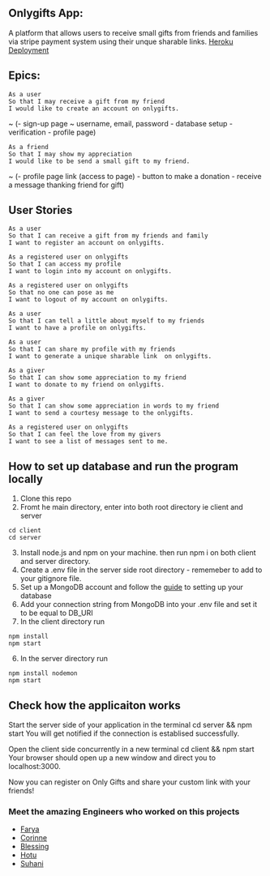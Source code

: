 ## Onlygifts App:

A platform that allows users to receive small gifts from friends and families via stripe payment system using their unque sharable links.
[Heroku Deployment](https://only-gifts.herokuapp.com/)
## Epics:

```
As a user
So that I may receive a gift from my friend
I would like to create an account on onlygifts.
```
~ (- sign-up page ~ username, email, password - database setup - verification - profile page)

```
As a friend
So that I may show my appreciation
I would like to be send a small gift to my friend.
```

~ (- profile page link (access to page) - button to make a donation - receive a message thanking friend for gift)


## User Stories

```
As a user
So that I can receive a gift from my friends and family
I want to register an account on onlygifts.
```
```
As a registered user on onlygifts
So that I can access my profile
I want to login into my account on onlygifts.
```
```
As a registered user on onlygifts
So that no one can pose as me
I want to logout of my account on onlygifts.
```
```
As a user
So that I can tell a little about myself to my friends 
I want to have a profile on onlygifts.
```
```
As a user
So that I can share my profile with my friends 
I want to generate a unique sharable link  on onlygifts.
```
```
As a giver
So that I can show some appreciation to my friend 
I want to donate to my friend on onlygifts.
```
```
As a giver
So that I can show some appreciation in words to my friend 
I want to send a courtesy message to the onlygifts.
```
```
As a registered user on onlygifts
So that I can feel the love from my givers
I want to see a list of messages sent to me.
```


## How to set up database and run the program locally
1. Clone this repo
2. Fromt he main directory, enter into both root directory ie client and server

 ```
 cd client
 cd server
 ```
3. Install node.js and npm on your machine. then run npm i on both client and server directory.
4. Create a .env file in the server side root directory - rememeber to add to your gitignore file.
5. Set up a MongoDB account and follow the [guide]( https://docs.mongodb.com/manual/tutorial/getting-started/) to setting up your database
6. Add your connection string from MongoDB into your .env file and set it to be equal to DB_URI
7. In the client directory run
 ```
 npm install 
 npm start
 ```
6. In the server directory run
 ```
 npm install nodemon
 npm start
 ```

## Check how the applicaiton works
Start the server side of your application in the terminal cd server && npm start
You will get notified if the connection is establised successfully.

Open the client side concurrently in a new terminal cd client && npm start
Your browser should open up a new window and direct you to localhost:3000.

Now you can register on Only Gifts and share your custom link with your friends!




### Meet the amazing Engineers who worked on this projects 
- [Farya](https://github.com/Xfarya)
- [Corinne](https://github.com/CorinneBosch)
- [Blessing](https://github.com/BlessingUb)
- [Hotu](https://github.com/ClaimingCookie5)
- [Suhani](https://github.com/suhani-zaman)
